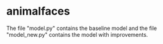 # animalfaces

The file "model.py" contains the baseline model and the file "model_new.py" contains the model with improvements.
